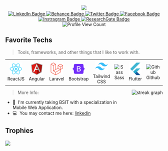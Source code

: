 <div id="header" align="center">
  <img src="https://media.giphy.com/media/dMLmQfCO7lCA2gX3tw/giphy.gif"  width="200"/>
</div> 

<div id="badges" align="center">
  <a href="https://www.linkedin.com/in/raegan-faith-paguirigan-579828220/">
    <img src="https://img.shields.io/badge/LinkedIn-blue?style=for-the-badge&logo=linkedin&logoColor=white" alt="LinkedIn Badge"/>
  </a>
  <a href="https://www.behance.net/raeganpaguiri">
    <img src="https://img.shields.io/badge/Behance-blue?style=for-the-badge&logo=behance&logoColor=white" alt="Behance Badge"/>
  </a>
  <a href="https://twitter.com/Rafaegan">
    <img src="https://img.shields.io/badge/Twitter-blue?style=for-the-badge&logo=twitter&logoColor=white" alt="Twitter Badge"/>
  </a>
  <a href="https://www.facebook.com/raeganfaith.paguirigan">
    <img src="https://img.shields.io/badge/Facebook-blue?style=for-the-badge&logo=facebook&logoColor=white" alt="Facebook Badge"/>
  </a>
  <a href="https://www.instagram.com/rafaegan_/">
    <img src="https://img.shields.io/badge/Instagram-violet?style=for-the-badge&logo=instagram&logoColor=white" alt="Instragram Badge"/>
  </a>
  <a href="https://www.researchgate.net/profile/Raegan-Faith-Paguirigan">
    <img src="https://img.shields.io/badge/ResearchGate-white?style=for-the-badge&logo=researchgate&logoColor=black" alt="ResearchGate Badge"/>
  </a>
</div>

<div id="counter" align="center">
  <img src="https://komarev.com/ghpvc/?username=raeganfaith&style=flat-square&color=blue" alt="Profile View Count"/>
</div>



<h2 align="left">Favorite Techs</h2>

> Tools, frameworks, and other things that I like to work with.

<table>
  <tr>
    <td align="center" width="96">
        <img src="https://github.com/devicons/devicon/blob/master/icons/react/react-original.svg" title="ReactJS" alt="ReactJS" width="40" height="40"/>
      <br>ReactJS
    </td>
    <td align="center" width="96">
      <img src = "https://github.com/devicons/devicon/blob/master/icons/angularjs/angularjs-original.svg" title="AngularJS" alt="AngularJS" width="40" height="40"/>
      <br>Angular
    </td>
    <td align="center" width="96">
      <img src = "https://github.com/devicons/devicon/blob/master/icons/laravel/laravel-original.svg" title="Laravel" alt="Laravel" width="40" height="40"/>
      <br>Laravel
    </td>
    <td align="center" width="96">
      <img src="https://github.com/devicons/devicon/blob/master/icons/bootstrap/bootstrap-plain.svg" title="Bootstrap" alt="Bootstrap" width="40" height="40"/>
      <br>Bootstrap
    </td>
    <td align="center" width="96">
      <img src="https://github.com/devicons/devicon/blob/master/icons/tailwindcss/tailwindcss-original.svg" title="Tailwind" alt="Tailwind CSS" width="40" height="40"/>
      <br>Tailwind CSS
    </td>
    <td align="center" width="96">
      <img src="https://cdn.jsdelivr.net/gh/devicons/devicon/icons/sass/sass-original.svg" title="Sass" alt="Sass" width="40" height="40"/>
      <br>Sass
    </td>
    <td align="center" width="96">
      <img src="https://github.com/devicons/devicon/blob/master/icons/flutter/flutter-original.svg" title="Flutter" alt="Flutter" width="40" height="40"/>
      <br>Flutter
    </td>
    <td align="center" width="96"> 
      <img src="https://cdn.jsdelivr.net/gh/devicons/devicon/icons/github/github-original.svg" title="Github" alt="Github" width="40" height="40"/>
      <br>Github
    </td>
    <td align="center" width="96"> 
      <img src="https://cdn.jsdelivr.net/gh/devicons/devicon/icons/git/git-original.svg" title="Git" alt="Git" width="40" height="40"/>
      <br>Git
    </td>
    <td align="center"  width="96">
      <img src="https://cdn.jsdelivr.net/gh/devicons/devicon/icons/vscode/vscode-original.svg" title="VsCode" alt="VsCode" width="40" height="40"/>
      <br>VsCode
    </td>
    <td align="center" width="96">
      <img src="https://cdn.jsdelivr.net/gh/devicons/devicon/icons/npm/npm-original-wordmark.svg" title="Npm" alt="Npm" width="40" height="40"/>
      <br>Npm
    </td>
  </tr>
</table>


<a href="#">
   <img src="https://streak-stats.demolab.com?user=raeganfaith&theme=onedark&background=EBEBEB00" height="150" alt="streak graph"  align="right"/>
</a>

> More Info:
- 🏢 &nbsp;I'm currently taking BSIT with a specialization in Mobile Web Application. 
- 💻 &nbsp;You may contact me here: [linkedin]

  
<h2 align="left">Trophies</h2>
  <img src="https://github-profile-trophy.vercel.app/?username=raeganfaith&theme=onedark&no-bg=true&rank=A" align="center"/>

<!-- links -->
[linkedin]: https://www.linkedin.com/in/raegan-faith-paguirigan-579828220/ "Raegan Faith LinkedIn"
[resume]: https://raeganfaith.github.io/Resume/ "My Resume"
